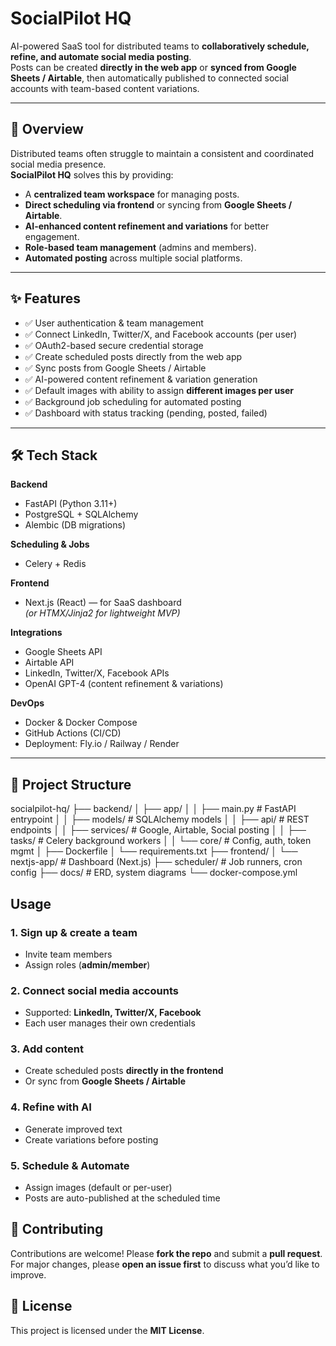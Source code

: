 # SocialPilot HQ

AI-powered SaaS tool for distributed teams to **collaboratively schedule, refine, and automate social media posting**.  
Posts can be created **directly in the web app** or **synced from Google Sheets / Airtable**, then automatically published to connected social accounts with team-based content variations.

---

## 🚀 Overview

Distributed teams often struggle to maintain a consistent and coordinated social media presence.  
**SocialPilot HQ** solves this by providing:

- A **centralized team workspace** for managing posts.  
- **Direct scheduling via frontend** or syncing from **Google Sheets / Airtable**.  
- **AI-enhanced content refinement and variations** for better engagement.  
- **Role-based team management** (admins and members).  
- **Automated posting** across multiple social platforms.  

---

## ✨ Features

- ✅ User authentication & team management  
- ✅ Connect LinkedIn, Twitter/X, and Facebook accounts (per user)  
- ✅ OAuth2-based secure credential storage  
- ✅ Create scheduled posts directly from the web app  
- ✅ Sync posts from Google Sheets / Airtable  
- ✅ AI-powered content refinement & variation generation  
- ✅ Default images with ability to assign **different images per user**  
- ✅ Background job scheduling for automated posting  
- ✅ Dashboard with status tracking (pending, posted, failed)  

---

## 🛠️ Tech Stack

**Backend**
- FastAPI (Python 3.11+)
- PostgreSQL + SQLAlchemy
- Alembic (DB migrations)

**Scheduling & Jobs**
- Celery + Redis

**Frontend**
- Next.js (React) — for SaaS dashboard  
  *(or HTMX/Jinja2 for lightweight MVP)*

**Integrations**
- Google Sheets API  
- Airtable API  
- LinkedIn, Twitter/X, Facebook APIs  
- OpenAI GPT-4 (content refinement & variations)

**DevOps**
- Docker & Docker Compose  
- GitHub Actions (CI/CD)  
- Deployment: Fly.io / Railway / Render  

---

## 📂 Project Structure

socialpilot-hq/
├── backend/
│ ├── app/
│ │ ├── main.py # FastAPI entrypoint
│ │ ├── models/ # SQLAlchemy models
│ │ ├── api/ # REST endpoints
│ │ ├── services/ # Google, Airtable, Social posting
│ │ ├── tasks/ # Celery background workers
│ │ └── core/ # Config, auth, token mgmt
│ ├── Dockerfile
│ └── requirements.txt
├── frontend/
│ └── nextjs-app/ # Dashboard (Next.js)
├── scheduler/ # Job runners, cron config
├── docs/ # ERD, system diagrams
└── docker-compose.yml

## Usage

### 1. Sign up & create a team
- Invite team members  
- Assign roles (**admin/member**)  

### 2. Connect social media accounts
- Supported: **LinkedIn, Twitter/X, Facebook**  
- Each user manages their own credentials  

### 3. Add content
- Create scheduled posts **directly in the frontend**  
- Or sync from **Google Sheets / Airtable**  

### 4. Refine with AI
- Generate improved text  
- Create variations before posting  

### 5. Schedule & Automate
- Assign images (default or per-user)  
- Posts are auto-published at the scheduled time  

## 🤝 Contributing

Contributions are welcome! Please **fork the repo** and submit a **pull request**.  
For major changes, please **open an issue first** to discuss what you’d like to improve.

## 📜 License
This project is licensed under the **MIT License**.  
